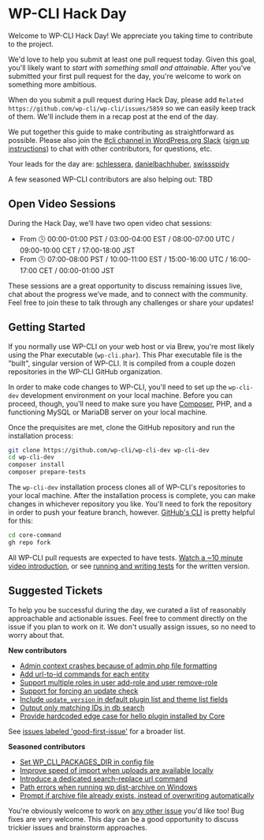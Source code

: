 # WP-CLI Hack Day

Welcome to WP-CLI Hack Day! We appreciate you taking time to contribute to the project.

We'd love to help you submit at least one pull request today. Given this goal, you'll likely want to _start with something small and attainable_. After you've submitted your first pull request for the day, you're welcome to work on something more ambitious.

When do you submit a pull request during Hack Day, please add `Related https://github.com/wp-cli/wp-cli/issues/5859` so we can easily keep track of them. We'll include them in a recap post at the end of the day.

We put together this guide to make contributing as straightforward as possible. Please also join the [#cli channel in WordPress.org Slack](https://wordpress.slack.com/messages/C02RP4T41) ([sign up instructions](https://make.wordpress.org/chat/)) to chat with other contributors, for questions, etc.

Your leads for the day are: [schlessera](https://github.com/schlessera), [danielbachhuber](https://github.com/danielbachhuber), [swissspidy](https://github.com/swissspidy)

A few seasoned WP-CLI contributors are also helping out: TBD

## Open Video Sessions

During the Hack Day, we’ll have two open video chat sessions:

- From 🕓 00:00-01:00 PST / 03:00-04:00 EST / 08:00-07:00 UTC /  09:00-10:00 CET / 17:00-18:00 JST
- From 🕓 07:00-08:00 PST / 10:00-11:00 EST / 15:00-16:00 UTC / 16:00-17:00 CET / 00:00-01:00 JST

These sessions are a great opportunity to discuss remaining issues live, chat about the progress we’ve made, and to connect with the community. Feel free to join these to talk through any challenges or share your updates!

## Getting Started

If you normally use WP-CLI on your web host or via Brew, you're most likely using the Phar executable (`wp-cli.phar`). This Phar executable file is the "built", singular version of WP-CLI. It is compiled from a couple dozen repositories in the WP-CLI GitHub organization.

In order to make code changes to WP-CLI, you'll need to set up the `wp-cli-dev` development environment on your local machine. Before you can proceed, though, you'll need to make sure you have [Composer](https://getcomposer.org/), PHP, and a functioning MySQL or MariaDB server on your local machine.

Once the prequisites are met, clone the GitHub repository and run the installation process:

```bash
git clone https://github.com/wp-cli/wp-cli-dev wp-cli-dev
cd wp-cli-dev
composer install
composer prepare-tests
```

The `wp-cli-dev` installation process clones all of WP-CLI's repositories to your local machine. After the installation process is complete, you can make changes in whichever repository you like. You'll need to fork the repository in order to push your feature branch, however. [GitHub's CLI](https://github.com/cli/cli) is pretty helpful for this:

```bash
cd core-command
gh repo fork
```

All WP-CLI pull requests are expected to have tests. [Watch a ~10 minute video introduction](https://github.com/wp-cli/wp-cli/issues/5858), or see [running and writing tests](https://make.wordpress.org/cli/handbook/contributions/pull-requests/#running-and-writing-tests) for the written version.

## Suggested Tickets

To help you be successful during the day, we curated a list of reasonably approachable and actionable issues. Feel free to comment directly on the issue if you plan to work on it. We don't usually assign issues, so no need to worry about that.

**New contributors**

- [Admin context crashes because of admin.php file formatting](https://github.com/wp-cli/wp-cli/issues/5844)
- [Add url-to-id commands for each entity](https://github.com/wp-cli/entity-command/issues/429)
- [Support multiple roles in user add-role and user remove-role](https://github.com/wp-cli/entity-command/issues/423)
- [Support for forcing an update check](https://github.com/wp-cli/core-command/issues/154)
- [Include `update_version` in default plugin list and theme list fields](https://github.com/wp-cli/extension-command/issues/198)
- [Output only matching IDs in db search](https://github.com/wp-cli/db-command/issues/158)
- [Provide hardcoded edge case for hello plugin installed by Core](https://github.com/wp-cli/checksum-command/issues/33)

See [issues labeled 'good-first-issue'](https://github.com/issues?q=is%3Aopen+org%3Awp-cli+is%3Aissue+sort%3Aupdated-desc+label%3Agood-first-issue+) for a broader list.

**Seasoned contributors**

- [Set WP_CLI_PACKAGES_DIR in config file](https://github.com/wp-cli/wp-cli/issues/5645)
- [Improve speed of import when uploads are available locally](https://github.com/wp-cli/import-command/issues/83)
- [Introduce a dedicated search-replace url command](https://github.com/wp-cli/search-replace-command/issues/186)
- [Path errors when running wp dist-archive on Windows](https://github.com/wp-cli/dist-archive-command/issues/76)
- [Prompt if archive file already exists, instead of overwriting automatically](https://github.com/wp-cli/dist-archive-command/issues/70)

You're obviously welcome to work on [any other issue](https://github.com/issues?q=is%3Aopen+org%3Awp-cli+is%3Aissue+sort%3Aupdated-desc) you'd like too! Bug fixes are very welcome. This day can be a good opportunity to discuss trickier issues and brainstorm approaches.
